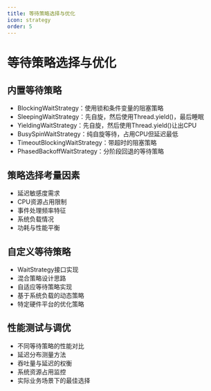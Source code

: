 ```yaml
---
title: 等待策略选择与优化
icon: strategy
order: 5
---
```


# 等待策略选择与优化

## 内置等待策略

- BlockingWaitStrategy：使用锁和条件变量的阻塞策略
- SleepingWaitStrategy：先自旋，然后使用Thread.yield()，最后睡眠
- YieldingWaitStrategy：先自旋，然后使用Thread.yield()让出CPU
- BusySpinWaitStrategy：纯自旋等待，占用CPU但延迟最低
- TimeoutBlockingWaitStrategy：带超时的阻塞策略
- PhasedBackoffWaitStrategy：分阶段回退的等待策略

## 策略选择考量因素

- 延迟敏感度需求
- CPU资源占用限制
- 事件处理频率特征
- 系统负载情况
- 功耗与性能平衡

## 自定义等待策略

- WaitStrategy接口实现
- 混合策略设计思路
- 自适应等待策略实现
- 基于系统负载的动态策略
- 特定硬件平台的优化策略

## 性能测试与调优

- 不同等待策略的性能对比
- 延迟分布测量方法
- 吞吐量与延迟的权衡
- 系统资源占用监控
- 实际业务场景下的最佳选择

